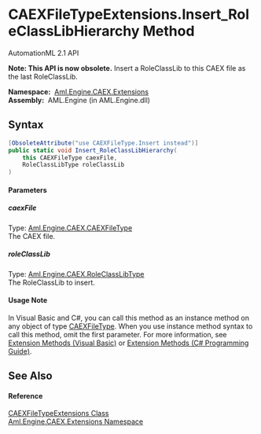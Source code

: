 CAEXFileTypeExtensions.Insert_RoleClassLibHierarchy Method
==========================================================
AutomationML 2.1 API

**Note: This API is now obsolete.**
Insert a RoleClassLib to this CAEX file as the last RoleClassLib.

  **Namespace:**  [Aml.Engine.CAEX.Extensions][1]  
  **Assembly:**  AML.Engine (in AML.Engine.dll)

Syntax
------

```csharp
[ObsoleteAttribute("use CAEXFileType.Insert instead")]
public static void Insert_RoleClassLibHierarchy(
	this CAEXFileType caexFile,
	RoleClassLibType roleClassLib
)
```

#### Parameters

##### *caexFile*
Type: [Aml.Engine.CAEX.CAEXFileType][2]  
The CAEX file.

##### *roleClassLib*
Type: [Aml.Engine.CAEX.RoleClassLibType][3]  
The RoleClassLib to insert.

#### Usage Note
In Visual Basic and C#, you can call this method as an instance method on any object of type [CAEXFileType][2]. When you use instance method syntax to call this method, omit the first parameter. For more information, see [Extension Methods (Visual Basic)][4] or [Extension Methods (C# Programming Guide)][5].

See Also
--------

#### Reference
[CAEXFileTypeExtensions Class][6]  
[Aml.Engine.CAEX.Extensions Namespace][1]  

[1]: ../README.md
[2]: ../../Aml.Engine.CAEX/CAEXFileType/README.md
[3]: ../../Aml.Engine.CAEX/RoleClassLibType/README.md
[4]: https://docs.microsoft.com/dotnet/visual-basic/programming-guide/language-features/procedures/extension-methods
[5]: https://docs.microsoft.com/dotnet/csharp/programming-guide/classes-and-structs/extension-methods
[6]: README.md
[7]: https://www.automationml.org
[8]: ../../icons/logoShade.png